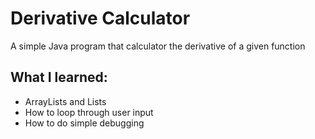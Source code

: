 # Derivative Calculator
A simple Java program that calculator the derivative of a given function
## What I learned:
* ArrayLists and Lists
* How to loop through user input
* How to do simple debugging
